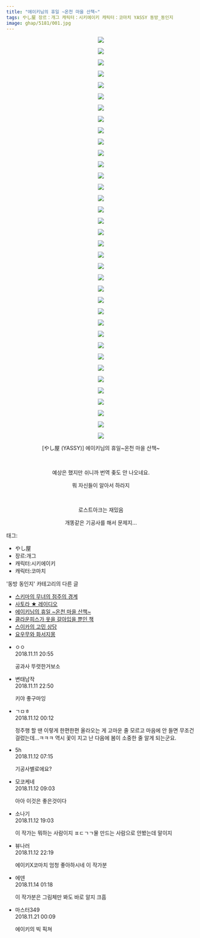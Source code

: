 ```yaml
---
title: "에이키님의 휴일 ~온천 마을 산책~"
tags: やし屋 장르：개그 캐릭터：시키에이키 캐릭터：코마치 YASSY 동방_동인지
image: ghap/5181/001.jpg
---
```

<div class="article">
<p style="text-align: center; clear: none; float: none;"><img src="{{ site.nasurl }}/ghap/5181/001.jpg"/></p>
<p style="text-align: center; clear: none; float: none;"><img src="{{ site.nasurl }}/ghap/5181/002.jpg"/></p>
<p style="text-align: center; clear: none; float: none;"><img src="{{ site.nasurl }}/ghap/5181/003.jpg"/></p>
<p style="text-align: center; clear: none; float: none;"><img src="{{ site.nasurl }}/ghap/5181/004.jpg"/></p>
<p style="text-align: center; clear: none; float: none;"><img src="{{ site.nasurl }}/ghap/5181/005.jpg"/></p>
<p style="text-align: center; clear: none; float: none;"><img src="{{ site.nasurl }}/ghap/5181/006.jpg"/></p>
<p style="text-align: center; clear: none; float: none;"><img src="{{ site.nasurl }}/ghap/5181/007.jpg"/></p>
<p style="text-align: center; clear: none; float: none;"><img src="{{ site.nasurl }}/ghap/5181/008.jpg"/></p>
<p style="text-align: center; clear: none; float: none;"><img src="{{ site.nasurl }}/ghap/5181/009.jpg"/></p>
<p style="text-align: center; clear: none; float: none;"><img src="{{ site.nasurl }}/ghap/5181/010.jpg"/></p>
<p style="text-align: center; clear: none; float: none;"><img src="{{ site.nasurl }}/ghap/5181/011.jpg"/></p>
<p style="text-align: center; clear: none; float: none;"><img src="{{ site.nasurl }}/ghap/5181/012.jpg"/></p>
<p style="text-align: center; clear: none; float: none;"><img src="{{ site.nasurl }}/ghap/5181/013.jpg"/></p>
<p style="text-align: center; clear: none; float: none;"><img src="{{ site.nasurl }}/ghap/5181/014.jpg"/></p>
<p style="text-align: center; clear: none; float: none;"><img src="{{ site.nasurl }}/ghap/5181/015.jpg"/></p>
<p style="text-align: center; clear: none; float: none;"><img src="{{ site.nasurl }}/ghap/5181/016.jpg"/></p>
<p style="text-align: center; clear: none; float: none;"><img src="{{ site.nasurl }}/ghap/5181/017.jpg"/></p>
<p style="text-align: center; clear: none; float: none;"><img src="{{ site.nasurl }}/ghap/5181/018.jpg"/></p>
<p style="text-align: center; clear: none; float: none;"><img src="{{ site.nasurl }}/ghap/5181/019.jpg"/></p>
<p style="text-align: center; clear: none; float: none;"><img src="{{ site.nasurl }}/ghap/5181/020.jpg"/></p>
<p style="text-align: center; clear: none; float: none;"><img src="{{ site.nasurl }}/ghap/5181/021.jpg"/></p>
<p style="text-align: center; clear: none; float: none;"><img src="{{ site.nasurl }}/ghap/5181/022.jpg"/></p>
<p style="text-align: center; clear: none; float: none;"><img src="{{ site.nasurl }}/ghap/5181/023.jpg"/></p>
<p style="text-align: center; clear: none; float: none;"><img src="{{ site.nasurl }}/ghap/5181/024.jpg"/></p>
<p style="text-align: center; clear: none; float: none;"><img src="{{ site.nasurl }}/ghap/5181/025.jpg"/></p>
<p style="text-align: center; clear: none; float: none;"><img src="{{ site.nasurl }}/ghap/5181/026.jpg"/></p>
<p style="text-align: center; clear: none; float: none;"><img src="{{ site.nasurl }}/ghap/5181/027.jpg"/></p>
<p style="text-align: center; clear: none; float: none;"><img src="{{ site.nasurl }}/ghap/5181/028.jpg"/></p>
<p style="text-align: center; clear: none; float: none;"><img src="{{ site.nasurl }}/ghap/5181/029.jpg"/></p>
<p style="text-align: center; clear: none; float: none;"><img src="{{ site.nasurl }}/ghap/5181/030.jpg"/></p>
<p style="text-align: center; clear: none; float: none;"><img src="{{ site.nasurl }}/ghap/5181/031.jpg"/></p>
<p style="text-align: center; clear: none; float: none;"><img src="{{ site.nasurl }}/ghap/5181/032.jpg"/></p>
<p style="text-align: center; clear: none; float: none;"><img src="{{ site.nasurl }}/ghap/5181/033.jpg"/></p>
<p style="text-align: center; clear: none; float: none;"><img src="{{ site.nasurl }}/ghap/5181/034.jpg"/></p>
<p style="text-align: center; clear: none; float: none;"><img src="{{ site.nasurl }}/ghap/5181/035.jpg"/></p>
<p style="text-align: center; clear: none; float: none;"><img src="{{ site.nasurl }}/ghap/5181/036.jpg"/></p>
<p style="text-align: center; clear: none; float: none;">[やし屋 (YASSY)] 에이키님의 휴일~온천 마을 산책~</p>
<p style="text-align: center; clear: none; float: none;"><br/></p>
<p style="text-align: center; clear: none; float: none;">예상은 했지만 쉬니까 번역 좆도 안 나오네요.</p>
<p style="text-align: center; clear: none; float: none;">뭐 자신들이 알아서 하라지</p>
<p style="text-align: center; clear: none; float: none;"><br/></p>
<p style="text-align: center; clear: none; float: none;">로스트아크는 재밌음</p>
<p style="text-align: center; clear: none; float: none;">개똥같은 기공사를 해서 문제지...</p>
</div><div class="tagTrail">
<p>태그: </p>
<ul>
<li>やし屋</li>
<li>장르:개그</li>
<li>캐릭터:시키에이키</li>
<li>캐릭터:코마치</li>
</ul>
</div><div class="another">
<p>'동방 동인지' 카테고리의 다른 글</p>
<ul>
<li><a href="/2018-11-18-ghap_5199">스키마의 무녀의 점주의 경계</a></li>
<li><a href="/2018-11-18-ghap_5198">사토라 ★ 레이디오</a></li>
<li><a href="/2018-11-11-ghap_5181">에이키님의 휴일 ~온천 마을 산책~</a></li>
<li><a href="/2018-11-08-ghap_5165">클라운피스가 옷을 갈아입을 뿐인 책</a></li>
<li><a href="/2018-11-08-ghap_304">스이카의 고민 상담</a></li>
<li><a href="/2018-11-08-ghap_5163">요우무와 화서지몽</a></li>
</ul>
</div><div class="cb_module cb_fluid">
<div class="cb_wrt cb_profile">
<div class="comment">
<ul>
<li class="cb_thumb_off" id="comment15371621">
<div class="cb_comment_area">
<div class="cb_info_area">
<div class="cb_section">
<span class="cb_nick_name">ㅇㅇ</span>
</div>
<div class="cb_section">
<span class="cb_date">2018.11.11 20:55 </span>
</div>
</div>
<div class="cb_dsc_comment">
<p class="cb_dsc">
											공과사 뚜렷한거보소
										</p>
</div>
</div></li>
<li class="cb_thumb_off" id="comment15371676">
<div class="cb_comment_area">
<div class="cb_info_area">
<div class="cb_section">
<span class="cb_nick_name">변태남작</span>
</div>
<div class="cb_section">
<span class="cb_date">2018.11.11 22:50 </span>
</div>
</div>
<div class="cb_dsc_comment">
<p class="cb_dsc">
											키야 좋구마잉
										</p>
</div>
</div></li>
<li class="cb_thumb_off" id="comment15371720">
<div class="cb_comment_area">
<div class="cb_info_area">
<div class="cb_section">
<span class="cb_nick_name">ㄱㅁㅎ</span>
</div>
<div class="cb_section">
<span class="cb_date">2018.11.12 00:12 </span>
</div>
</div>
<div class="cb_dsc_comment">
<p class="cb_dsc">
											정주행 할 땐 이렇게 한편한편 올라오는 게 고마운 줄 모르고 마음에 안 들면 무조건 걸렀는데...ㅋㅋㅋ 역시 꽃이 지고 난 다음에 봄이 소중한 줄 알게 되는군요.
										</p>
</div>
</div></li>
<li class="cb_thumb_off" id="comment15371820">
<div class="cb_comment_area">
<div class="cb_info_area">
<div class="cb_section">
<span class="cb_nick_name">5h</span>
</div>
<div class="cb_section">
<span class="cb_date">2018.11.12 07:15 </span>
</div>
</div>
<div class="cb_dsc_comment">
<p class="cb_dsc">
											기공사별로에요?
										</p>
</div>
</div></li>
<li class="cb_thumb_off" id="comment15371849">
<div class="cb_comment_area">
<div class="cb_info_area">
<div class="cb_section">
<span class="cb_nick_name">모코케네</span>
</div>
<div class="cb_section">
<span class="cb_date">2018.11.12 09:03 </span>
</div>
</div>
<div class="cb_dsc_comment">
<p class="cb_dsc">
											아아 이것은 좋은것이다
										</p>
</div>
</div></li>
<li class="cb_thumb_off" id="comment15372158">
<div class="cb_comment_area">
<div class="cb_info_area">
<div class="cb_section">
<span class="cb_nick_name">소나기</span>
</div>
<div class="cb_section">
<span class="cb_date">2018.11.12 19:03 </span>
</div>
</div>
<div class="cb_dsc_comment">
<p class="cb_dsc">
											이 작가는 뭐하는 사람이지 ㅍㄷㄱㄱ물 만드는 사람으로 안봤는데 말이지
										</p>
</div>
</div></li>
<li class="cb_thumb_off" id="comment15372223">
<div class="cb_comment_area">
<div class="cb_info_area">
<div class="cb_section">
<span class="cb_nick_name">뷰나러</span>
</div>
<div class="cb_section">
<span class="cb_date">2018.11.12 22:19 </span>
</div>
</div>
<div class="cb_dsc_comment">
<p class="cb_dsc">
											에이키X코마치 엄청 좋아하시네 이 작가분
										</p>
</div>
</div></li>
<li class="cb_thumb_off" id="comment15372920">
<div class="cb_comment_area">
<div class="cb_info_area">
<div class="cb_section">
<span class="cb_nick_name">에덴</span>
</div>
<div class="cb_section">
<span class="cb_date">2018.11.14 01:18 </span>
</div>
</div>
<div class="cb_dsc_comment">
<p class="cb_dsc">
											이 작가분은 그림체만 봐도 바로 알지 크흠
										</p>
</div>
</div></li>
<li class="cb_thumb_off" id="comment15376002">
<div class="cb_comment_area">
<div class="cb_info_area">
<div class="cb_section">
<span class="cb_nick_name">마스터349</span>
</div>
<div class="cb_section">
<span class="cb_date">2018.11.21 00:09 </span>
</div>
</div>
<div class="cb_dsc_comment">
<p class="cb_dsc">
											에이키의 빅 픽쳐
										</p>
</div>
</div></li>
</ul>
</div>
</div><!-- commentList close -->
</div>